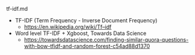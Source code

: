 tf-idf.md

* TF-IDF (Term Frequency - Inverse Document Frequency)
  * https://en.wikipedia.org/wiki/Tf–idf
* Word level TF-IDF + Xgboost, Towards Data Science
  * https://towardsdatascience.com/finding-similar-quora-questions-with-bow-tfidf-and-random-forest-c54ad88d1370

